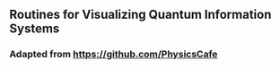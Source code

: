 ## Routines for Visualizing Quantum Information Systems
### Adapted from https://github.com/PhysicsCafe

